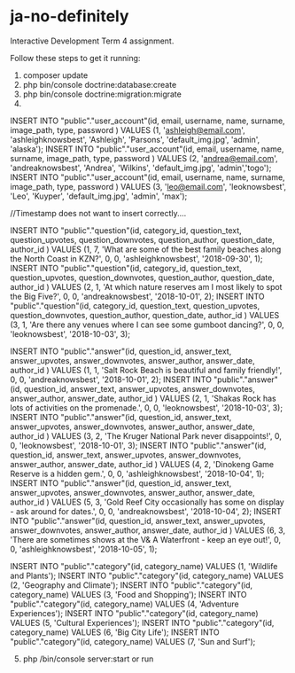 # ja-no-definitely
Interactive Development Term 4 assignment.

Follow these steps to get it running:
1. composer update
2. php bin/console doctrine:database:create
3. php bin/console doctrine:migration:migrate
4. 

INSERT INTO "public"."user_account"(id, email, username, name, surname, image_path, type, password ) VALUES (1, 'ashleigh@email.com', 'ashleighknowsbest', 'Ashleigh', 'Parsons', 'default_img.jpg', 'admin', 'alaska');
INSERT INTO "public"."user_account"(id, email, username, name, surname, image_path, type, password ) VALUES (2, 'andrea@email.com', 'andreaknowsbest', 'Andrea', 'Wilkins', 'default_img.jpg', 'admin','togo');
INSERT INTO "public"."user_account"(id, email, username, name, surname, image_path, type, password ) VALUES (3, 'leo@email.com', 'leoknowsbest', 'Leo', 'Kuyper', 'default_img.jpg', 'admin', 'max');

//Timestamp does not want to insert correctly....

INSERT INTO "public"."question"(id, category_id, question_text, question_upvotes, question_downvotes, question_author, question_date, author_id ) VALUES (1, 7, 'What are some of the best family beaches along the North Coast in KZN?', 0, 0, 'ashleighknowsbest', '2018-09-30', 1); 
INSERT INTO "public"."question"(id, category_id, question_text, question_upvotes, question_downvotes, question_author, question_date, author_id ) VALUES (2, 1, 'At which nature reserves am I most likely to spot the Big Five?', 0, 0, 'andreaknowsbest', '2018-10-01', 2);
INSERT INTO "public"."question"(id, category_id, question_text, question_upvotes, question_downvotes, question_author, question_date, author_id ) VALUES (3, 1, 'Are there any venues where I can see some gumboot dancing?', 0, 0, 'leoknowsbest', '2018-10-03', 3);

INSERT INTO "public"."answer"(id, question_id, answer_text, answer_upvotes, answer_downvotes, answer_author, answer_date, author_id ) VALUES (1, 1, 'Salt Rock Beach is beautiful and family friendly!', 0, 0, 'andreaknowsbest', '2018-10-01', 2);
INSERT INTO "public"."answer"(id, question_id, answer_text, answer_upvotes, answer_downvotes, answer_author, answer_date, author_id ) VALUES (2, 1, 'Shakas Rock has lots of activities on the promenade.', 0, 0, 'leoknowsbest', '2018-10-03', 3);
INSERT INTO "public"."answer"(id, question_id, answer_text, answer_upvotes, answer_downvotes, answer_author, answer_date, author_id ) VALUES (3, 2, 'The Kruger National Park never disappoints!', 0, 0, 'leoknowsbest', '2018-10-01', 3);
INSERT INTO "public"."answer"(id, question_id, answer_text, answer_upvotes, answer_downvotes, answer_author, answer_date, author_id ) VALUES (4, 2, 'Dinokeng Game Reserve is a hidden gem.', 0, 0, 'ashleighknowsbest', '2018-10-04', 1);
INSERT INTO "public"."answer"(id, question_id, answer_text, answer_upvotes, answer_downvotes, answer_author, answer_date, author_id ) VALUES (5, 3, 'Gold Reef City occasionally has some on display - ask around for dates.', 0, 0, 'andreaknowsbest', '2018-10-04', 2);
INSERT INTO "public"."answer"(id, question_id, answer_text, answer_upvotes, answer_downvotes, answer_author, answer_date, author_id ) VALUES (6, 3, 'There are sometimes shows at the V& A Waterfront - keep an eye out!', 0, 0, 'ashleighknowsbest', '2018-10-05', 1);

INSERT INTO "public"."category"(id, category_name) VALUES (1, 'Wildlife and Plants');
INSERT INTO "public"."category"(id, category_name) VALUES (2, 'Geography and Climate');
INSERT INTO "public"."category"(id, category_name) VALUES (3, 'Food and Shopping');
INSERT INTO "public"."category"(id, category_name) VALUES (4, 'Adventure Experiences');
INSERT INTO "public"."category"(id, category_name) VALUES (5, 'Cultural Experiences');
INSERT INTO "public"."category"(id, category_name) VALUES (6, 'Big City Life');
INSERT INTO "public"."category"(id, category_name) VALUES (7, 'Sun and Surf');


5. php /bin/console server:start or run
